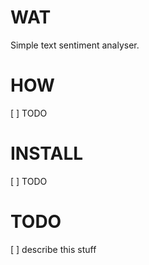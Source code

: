 # WAT
Simple text sentiment analyser.

# HOW
[ ] TODO

# INSTALL
[ ] TODO

# TODO
[ ] describe this stuff
